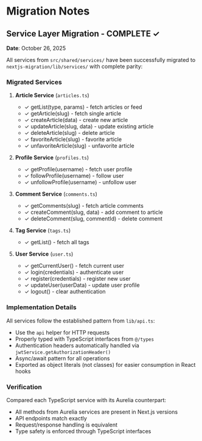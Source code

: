 # Migration Notes

## Service Layer Migration - COMPLETE ✓

**Date**: October 26, 2025

All services from `src/shared/services/` have been successfully migrated to `nextjs-migration/lib/services/` with complete parity:

### Migrated Services

1. **Article Service** (`articles.ts`)
   - ✓ getList(type, params) - fetch articles or feed
   - ✓ getArticle(slug) - fetch single article
   - ✓ createArticle(data) - create new article
   - ✓ updateArticle(slug, data) - update existing article
   - ✓ deleteArticle(slug) - delete article
   - ✓ favoriteArticle(slug) - favorite article
   - ✓ unfavoriteArticle(slug) - unfavorite article

2. **Profile Service** (`profiles.ts`)
   - ✓ getProfile(username) - fetch user profile
   - ✓ followProfile(username) - follow user
   - ✓ unfollowProfile(username) - unfollow user

3. **Comment Service** (`comments.ts`)
   - ✓ getComments(slug) - fetch article comments
   - ✓ createComment(slug, data) - add comment to article
   - ✓ deleteComment(slug, commentId) - delete comment

4. **Tag Service** (`tags.ts`)
   - ✓ getList() - fetch all tags

5. **User Service** (`user.ts`)
   - ✓ getCurrentUser() - fetch current user
   - ✓ login(credentials) - authenticate user
   - ✓ register(credentials) - register new user
   - ✓ updateUser(userData) - update user profile
   - ✓ logout() - clear authentication

### Implementation Details

All services follow the established pattern from `lib/api.ts`:
- Use the `api` helper for HTTP requests
- Properly typed with TypeScript interfaces from `@/types`
- Authentication headers automatically handled via `jwtService.getAuthorizationHeader()`
- Async/await pattern for all operations
- Exported as object literals (not classes) for easier consumption in React hooks

### Verification

Compared each TypeScript service with its Aurelia counterpart:
- All methods from Aurelia services are present in Next.js versions
- API endpoints match exactly
- Request/response handling is equivalent
- Type safety is enforced through TypeScript interfaces
